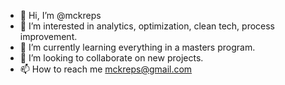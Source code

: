 - 👋 Hi, I’m @mckreps
- 👀 I’m interested in analytics, optimization, clean tech, process improvement.
- 🌱 I’m currently learning everything in a masters program.
- 💞️ I’m looking to collaborate on new projects.
- 📫 How to reach me mckreps@gmail.com

<!---
mckreps/mckreps is a ✨ special ✨ repository because its `README.md` (this file) appears on your GitHub profile.
You can click the Preview link to take a look at your changes.
--->
